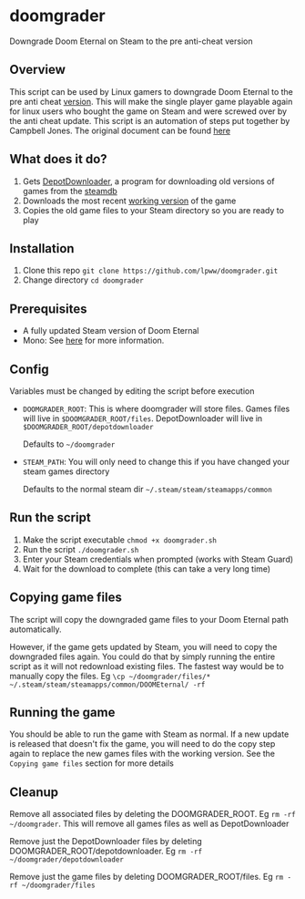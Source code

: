 # doomgrader
Downgrade Doom Eternal on Steam to the pre anti-cheat version

## Overview
This script can be used by Linux gamers to downgrade Doom Eternal to the pre anti
cheat [version](https://steamdb.info/patchnotes/4811158/). This will make the single player game playable again for linux
users who bought the game on Steam and were screwed over by the anti cheat update. This script
is an automation of steps put together by Campbell Jones. The original document can be
found
[here](https://docs.google.com/document/d/1iugtqVUuG8TsnZyRzBV-QamdbygdSEGJzOSkDFGpgJU/edit)


## What does it do?

1. Gets [DepotDownloader](https://github.com/SteamRE/DepotDownloader), a program for downloading old versions of games from the [steamdb](https://steamdb.info)
2. Downloads the most recent [working version](https://steamdb.info/patchnotes/4811158/) of the game
3. Copies the old game files to your Steam directory so you are ready to play

## Installation

1. Clone this repo `git clone https://github.com/lpww/doomgrader.git`
2. Change directory `cd doomgrader`

## Prerequisites

- A fully updated Steam version of Doom Eternal
- Mono: See [here](https://wiki.archlinux.org/index.php/Mono) for more information.

## Config

Variables must be changed by editing the script before execution

- `DOOMGRADER_ROOT`: This is where doomgrader will store files. Games files will live in `$DOOMGRADER_ROOT/files`. DepotDownloader will live in `$DOOMGRADER_ROOT/depotdownloader`

  Defaults to `~/doomgrader`
- `STEAM_PATH`: You will only need to change this if you have changed your steam games directory

  Defaults to the normal steam dir `~/.steam/steam/steamapps/common`

## Run the script

1. Make the script executable `chmod +x doomgrader.sh`
2. Run the script `./doomgrader.sh`
3. Enter your Steam credentials when prompted (works with Steam Guard)
4. Wait for the download to complete (this can take a very long time)

## Copying game files

The script will copy the downgraded game files to your Doom Eternal path
automatically.

However, if the game gets updated by Steam, you will need to copy the downgraded files
again. You could do that by simply running the entire script as it will not
redownload existing files. The fastest way would be to manually copy the files.
Eg `\cp ~/doomgrader/files/* ~/.steam/steam/steamapps/common/DOOMEternal/ -rf`

## Running the game

You should be able to run the game with Steam as normal. If a new update is
released that doesn't fix the game, you will need to do the copy step again to
replace the new games files with the working version. See the `Copying game
files` section for more details

## Cleanup

Remove all associated files by deleting the DOOMGRADER_ROOT. Eg `rm -rf
~/doomgrader`. This will remove all games files as well as DepotDownloader

Remove just the DepotDownloader files by deleting DOOMGRADER_ROOT/depotdownloader. Eg `rm
-rf ~/doomgrader/depotdownloader`

Remove just the game files by deleting DOOMGRADER_ROOT/files. Eg `rm -rf
~/doomgrader/files`
